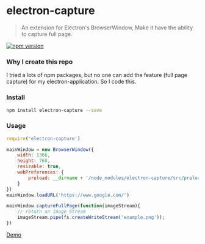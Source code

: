 # electron-capture

> An extension for Electron's BrowserWindow, Make it have the ability to capture full page.

[![npm version](https://img.shields.io/npm/v/electron-capture.svg)](https://www.npmjs.com/package/electron-capture)

### Why I create this repo
I tried a lots of npm packages, but no one can add the feature (full page capture) for my electron-application. So I code this.

### Install

``` sh
npm install electron-capture --save
```

### Usage

``` javascript
require('electron-capture')

mainWindow = new BrowserWindow({
    width: 1366,
    height: 768,
    resizable: true,
    webPreferences: {
        preload: __dirname + '/node_modules/electron-capture/src/preload.js'
    }
})
mainWindow.loadURL('https://www.google.com/')

mainWindow.captureFullPage(function(imageStream){
    // return an image Stream
    imageStream.pipe(fs.createWriteStream('example.png'));
})

```

[Demo](https://github.com/GeoffZhu/electron-capture/tree/master/demo)

